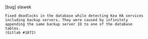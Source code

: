 [bug] slawek

    Fixed deadlocks in the database while detecting Kea HA services
    including backup servers. They were caused by infinitely
    appending the same backup server ID to one of the database
    tables.
    (Gitlab #1872)
